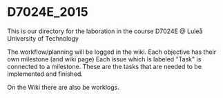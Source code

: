 # D7024E_2015
This is our directory for the laboration in the course D7024E @ Luleå University of Technology

The workflow/planning will be logged in the wiki. Each objective has their own milestone (and wiki page)
Each issue which is labeled "Task" is connected to a milestone. These are the tasks that are needed to be implemented and finished.

On the Wiki there are also be worklogs.
